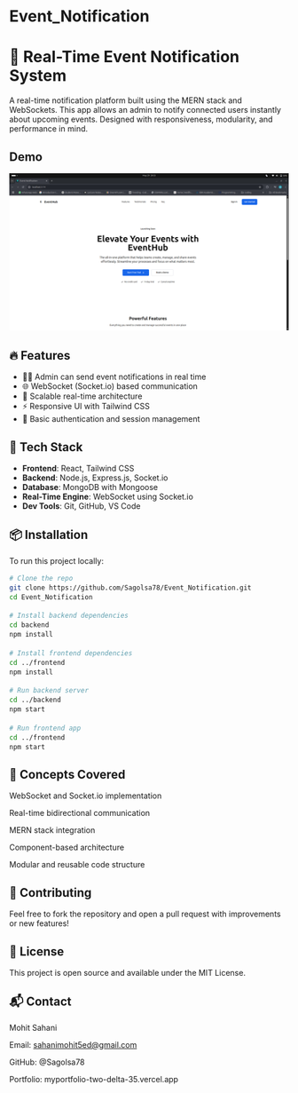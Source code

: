 # Event_Notification

# 📢 Real-Time Event Notification System

A real-time notification platform built using the MERN stack and WebSockets. This app allows an admin to notify connected users instantly about upcoming events. Designed with responsiveness, modularity, and performance in mind.

## Demo 
![App ScreenShot](frontend/src/assets/image.png)


## 🔥 Features

- 🧑‍💼 Admin can send event notifications in real time
- 🌐 WebSocket (Socket.io) based communication
- 🧵 Scalable real-time architecture
- ⚡ Responsive UI with Tailwind CSS
- 🔐 Basic authentication and session management

## 🧰 Tech Stack

- **Frontend**: React, Tailwind CSS
- **Backend**: Node.js, Express.js, Socket.io
- **Database**: MongoDB with Mongoose
- **Real-Time Engine**: WebSocket using Socket.io
- **Dev Tools**: Git, GitHub, VS Code

## 📦 Installation

To run this project locally:

```bash
# Clone the repo
git clone https://github.com/Sagolsa78/Event_Notification.git
cd Event_Notification

# Install backend dependencies
cd backend
npm install

# Install frontend dependencies
cd ../frontend
npm install

# Run backend server
cd ../backend
npm start

# Run frontend app
cd ../frontend
npm start

```

## 🧠 Concepts Covered
WebSocket and Socket.io implementation

Real-time bidirectional communication

MERN stack integration

Component-based architecture

Modular and reusable code structure

## 🤝 Contributing
Feel free to fork the repository and open a pull request with improvements or new features!

## 📄 License
This project is open source and available under the MIT License.

## 📬 Contact
Mohit Sahani

Email: sahanimohit5ed@gmail.com 

GitHub: @Sagolsa78

Portfolio: myportfolio-two-delta-35.vercel.app
